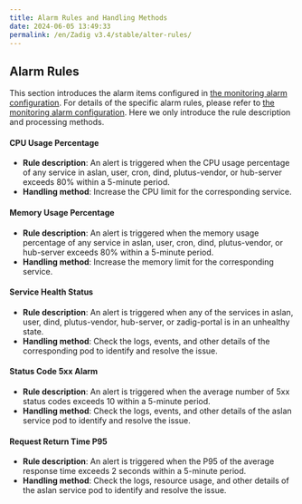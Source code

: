 ```yaml
---
title: Alarm Rules and Handling Methods
date: 2024-06-05 13:49:33
permalink: /en/Zadig v3.4/stable/alter-rules/
---
```


## Alarm Rules

This section introduces the alarm items configured in [the monitoring alarm configuration](/en/Zadig%20v3.4/stable/monitoring-alter-config/#%E5%91%8A%E8%AD%A6%E8%A7%84%E5%88%99%E9%85%8D%E7%BD%AE). For details of the specific alarm rules, please refer to [the monitoring alarm configuration](/en/Zadig%20v3.4/stable/monitoring-alter-config/#%E5%91%8A%E8%AD%A6%E8%A7%84%E5%88%99%E9%85%8D%E7%BD%AE). Here we only introduce the rule description and processing methods.

#### CPU Usage Percentage
- **Rule description**: An alert is triggered when the CPU usage percentage of any service in aslan, user, cron, dind, plutus-vendor, or hub-server exceeds 80% within a 5-minute period.
- **Handling method**: Increase the CPU limit for the corresponding service.

#### Memory Usage Percentage
- **Rule description**: An alert is triggered when the memory usage percentage of any service in aslan, user, cron, dind, plutus-vendor, or hub-server exceeds 80% within a 5-minute period.
- **Handling method**: Increase the memory limit for the corresponding service.

#### Service Health Status
- **Rule description**: An alert is triggered when any of the services in aslan, user, dind, plutus-vendor, hub-server, or zadig-portal is in an unhealthy state.
- **Handling method**: Check the logs, events, and other details of the corresponding pod to identify and resolve the issue.

#### Status Code 5xx Alarm
- **Rule description**: An alert is triggered when the average number of 5xx status codes exceeds 10 within a 5-minute period.
- **Handling method**: Check the logs, events, and other details of the aslan service pod to identify and resolve the issue.

#### Request Return Time P95
- **Rule description**: An alert is triggered when the P95 of the average response time exceeds 2 seconds within a 5-minute period.
- **Handling method**: Check the logs, resource usage, and other details of the aslan service pod to identify and resolve the issue.